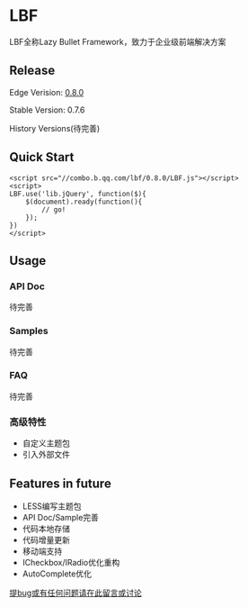 # LBF
LBF全称Lazy Bullet Framework，致力于企业级前端解决方案

## Release
Edge Verision: [0.8.0](./archive/0.8.0)

Stable Version: 0.7.6

History Versions(待完善)

## Quick Start
```
<script src="//combo.b.qq.com/lbf/0.8.0/LBF.js"></script>
<script>
LBF.use('lib.jQuery', function($){
    $(document).ready(function(){
        // go!
    });
})
</script>
```

## Usage

### API Doc
待完善

### Samples
待完善

### FAQ
待完善

### 高级特性
- 自定义主题包
- 引入外部文件

## Features in future
- LESS编写主题包
- API Doc/Sample完善
- 代码本地存储
- 代码增量更新
- 移动端支持
- ICheckbox/IRadio优化重构
- AutoComplete优化

[提bug或有任何问题请在此留言或讨论](https://github.com/lbfteam/lbf-doc/issues)
